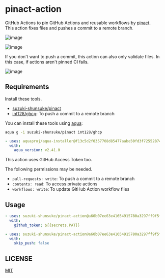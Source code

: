 # pinact-action

GitHub Actions to pin GitHub Actions and reusable workflows by [pinact](https://github.com/suzuki-shunsuke/pinact).
This action fixes files and pushes a commit to a remote branch.

![image](https://github.com/suzuki-shunsuke/pinact-action/assets/13323303/dd301d04-152c-49ac-bdf3-dbf8293b376f)

![image](https://github.com/suzuki-shunsuke/pinact-action/assets/13323303/bcc1de57-0893-4536-b4bb-db2c9ed34231)

If you don't want to push a commit, this action can also only validate files.
In this case, if actions aren't pinned CI fails.

![image](https://github.com/suzuki-shunsuke/pinact-action/assets/13323303/fc3ba9c1-561e-4bfe-8c73-5874bbcae69c)

## Requirements

Install these tools.

- [suzuki-shunsuke/pinact](https://github.com/suzuki-shunsuke/pinact#install)
- [int128/ghcp](https://github.com/int128/ghcp): To push a commit to a remote branch

You can install these tools using [aqua](https://aquaproj.github.io):

```sh
aqua g -i suzuki-shunsuke/pinact int128/ghcp
```

```yaml
- uses: aquaproj/aqua-installer@f13c5d2f0357708d85477aabe50fd3f725528745 # v3.1.0
  with:
    aqua_version: v2.41.0
```

This action uses GitHub Access Token too.

The following permissions may be needed.

- `pull-requests: write`: To push a commit to a remote branch
- `contents: read`: To access private actions
- `workflows: write`: To update GitHub Action workflow files

## Usage

```yaml
- uses: suzuki-shunsuke/pinact-action@a60b07ee63e41654915780a3297ff9f5f6b6db63 # v0.1.0
  with:
    github_token: ${{secrets.PAT}}
```

```yaml
- uses: suzuki-shunsuke/pinact-action@a60b07ee63e41654915780a3297ff9f5f6b6db63 # v0.1.0
  with:
    skip_push: false
```

## LICENSE

[MIT](LICENSE)
